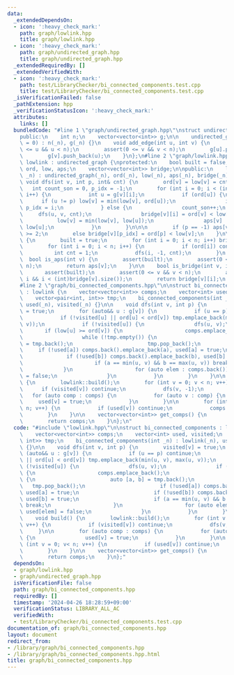 ```yaml
---
data:
  _extendedDependsOn:
  - icon: ':heavy_check_mark:'
    path: graph/lowlink.hpp
    title: graph/lowlink.hpp
  - icon: ':heavy_check_mark:'
    path: graph/undirected_graph.hpp
    title: graph/undirected_graph.hpp
  _extendedRequiredBy: []
  _extendedVerifiedWith:
  - icon: ':heavy_check_mark:'
    path: test/LibraryChecker/bi_connected_components.test.cpp
    title: test/LibraryChecker/bi_connected_components.test.cpp
  _isVerificationFailed: false
  _pathExtension: hpp
  _verificationStatusIcon: ':heavy_check_mark:'
  attributes:
    links: []
  bundledCode: "#line 1 \"graph/undirected_graph.hpp\"\nstruct undirected_graph {\n\
    public:\n    int n;\n    vector<vector<int>> g;\n\n    undirected_graph(int _n\
    \ = 0) : n(_n), g(_n) {}\n    void add_edge(int u, int v) {\n        assert(0\
    \ <= u && u < n);\n        assert(0 <= v && v < n);\n        g[u].push_back(v);\n\
    \        g[v].push_back(u);\n    }\n};\n#line 2 \"graph/lowlink.hpp\"\n\nstruct\
    \ lowlink : undirected_graph {\nprotected:\n    bool built = false;\n    vector<int>\
    \ ord, low, aps;\n    vector<vector<int>> bridge;\n\npublic:\n    lowlink (int\
    \ _n) : undirected_graph(_n), ord(_n), low(_n), aps(_n), bridge(_n) {}\n\n   \
    \ void dfs(int v, int p, int& cnt) {\n        ord[v] = low[v] = cnt++;\n     \
    \   int count_son = 0, p_idx = -1;\n        for (int i = 0; i < (int)g[v].size();\
    \ i++) {\n            int u = g[v][i];\n            if (ord[u]) {\n          \
    \      if (u != p) low[v] = min(low[v], ord[u]);\n                if (u == p)\
    \ p_idx = i;\n            } else {\n                count_son++;\n           \
    \     dfs(u, v, cnt);\n                bridge[v][i] = ord[v] < low[u];\n     \
    \           low[v] = min(low[v], low[u]);\n                aps[v] |= ord[v] <=\
    \ low[u];\n            }\n        }\n\n\n        if (p == -1) aps[v] = count_son\
    \ >= 2;\n        else bridge[v][p_idx] = ord[p] < low[v];\n    }\n\n    void build()\
    \ {\n        built = true;\n        for (int i = 0; i < n; i++) bridge[i].resize(g[i].size());\n\
    \        for (int i = 0; i < n; i++) {\n            if (ord[i]) continue;\n  \
    \          int cnt = 1;\n            dfs(i, -1, cnt);\n        }\n    }\n\n  \
    \  bool is_aps(int v) {\n        assert(built);\n        assert(0 <= v && v <\
    \ n);\n        return aps[v];\n    }\n\n    bool is_bridge(int v, int i) {\n \
    \       assert(built);\n        assert(0 <= v && v < n);\n        assert(0 <=\
    \ i && i < (int)bridge[v].size());\n        return bridge[v][i];\n    }\n};\n\
    #line 2 \"graph/bi_connected_components.hpp\"\n\nstruct bi_connected_components\
    \ : lowlink {\n    vector<vector<int>> comps;\n    vector<int> used, visited;\n\
    \    vector<pair<int, int>> tmp;\n    bi_connected_components(int _n) : lowlink(_n),\
    \ used(_n), visited(_n) {}\n\n    void dfs(int v, int p) {\n        visited[v]\
    \ = true;\n        for (auto&& u : g[v]) {\n            if (u == p) continue;\n\
    \            if (!visited[u] || ord[u] < ord[v]) tmp.emplace_back(min(u, v), max(u,\
    \ v));\n            if (!visited[u]) {\n                dfs(u, v);\n         \
    \       if (low[u] >= ord[v]) {\n                    comps.emplace_back();\n \
    \                   while (!tmp.empty()) {\n                        auto [a, b]\
    \ = tmp.back();\n                        tmp.pop_back();\n                   \
    \     if (!used[a]) comps.back().emplace_back(a), used[a] = true;\n          \
    \              if (!used[b]) comps.back().emplace_back(b), used[b] = true;\n \
    \                       if (a == min(u, v) && b == max(u, v)) break;\n       \
    \             }\n                    for (auto elem : comps.back()) used[elem]\
    \ = false;\n                }\n            }\n        }\n    }\n\n    void build()\
    \ {\n        lowlink::build();\n        for (int v = 0; v < n; v++) {\n      \
    \      if (visited[v]) continue;\n            dfs(v, -1);\n        }\n\n     \
    \   for (auto comp : comps) {\n            for (auto v : comp) {\n           \
    \     used[v] = true;\n            }\n        }\n\n        for (int v = 0; v<\
    \ n; v++) {\n            if (used[v]) continue;\n            comps.push_back({v});\n\
    \        }\n    }\n\n    vector<vector<int>> get_comps() {\n        assert(built);\n\
    \        return comps;\n    }\n};\n"
  code: "#include \"lowlink.hpp\"\n\nstruct bi_connected_components : lowlink {\n\
    \    vector<vector<int>> comps;\n    vector<int> used, visited;\n    vector<pair<int,\
    \ int>> tmp;\n    bi_connected_components(int _n) : lowlink(_n), used(_n), visited(_n)\
    \ {}\n\n    void dfs(int v, int p) {\n        visited[v] = true;\n        for\
    \ (auto&& u : g[v]) {\n            if (u == p) continue;\n            if (!visited[u]\
    \ || ord[u] < ord[v]) tmp.emplace_back(min(u, v), max(u, v));\n            if\
    \ (!visited[u]) {\n                dfs(u, v);\n                if (low[u] >= ord[v])\
    \ {\n                    comps.emplace_back();\n                    while (!tmp.empty())\
    \ {\n                        auto [a, b] = tmp.back();\n                     \
    \   tmp.pop_back();\n                        if (!used[a]) comps.back().emplace_back(a),\
    \ used[a] = true;\n                        if (!used[b]) comps.back().emplace_back(b),\
    \ used[b] = true;\n                        if (a == min(u, v) && b == max(u, v))\
    \ break;\n                    }\n                    for (auto elem : comps.back())\
    \ used[elem] = false;\n                }\n            }\n        }\n    }\n\n\
    \    void build() {\n        lowlink::build();\n        for (int v = 0; v < n;\
    \ v++) {\n            if (visited[v]) continue;\n            dfs(v, -1);\n   \
    \     }\n\n        for (auto comp : comps) {\n            for (auto v : comp)\
    \ {\n                used[v] = true;\n            }\n        }\n\n        for\
    \ (int v = 0; v< n; v++) {\n            if (used[v]) continue;\n            comps.push_back({v});\n\
    \        }\n    }\n\n    vector<vector<int>> get_comps() {\n        assert(built);\n\
    \        return comps;\n    }\n};"
  dependsOn:
  - graph/lowlink.hpp
  - graph/undirected_graph.hpp
  isVerificationFile: false
  path: graph/bi_connected_components.hpp
  requiredBy: []
  timestamp: '2024-04-26 18:28:59+09:00'
  verificationStatus: LIBRARY_ALL_AC
  verifiedWith:
  - test/LibraryChecker/bi_connected_components.test.cpp
documentation_of: graph/bi_connected_components.hpp
layout: document
redirect_from:
- /library/graph/bi_connected_components.hpp
- /library/graph/bi_connected_components.hpp.html
title: graph/bi_connected_components.hpp
---
```

